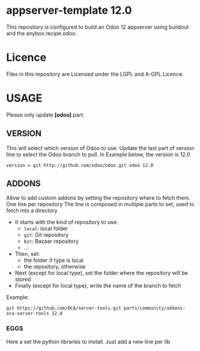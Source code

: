 # appserver-template 12.0
This repository is configured to build an Odoo 12 appserver using buildout and the anybox.recipe.odoo.

# Licence
Files in this repository are Licensed under the LGPL and A-GPL Licence.

# USAGE
Please only update **[odoo]** part.
 
## VERSION
This will select which version of Odoo to use.
Update the last part of version line to select the Odoo branch to pull.
In Example below, the version is 12.0
```
version = git http://github.com/odoo/odoo.git odoo 12.0
```

## ADDONS
Allow to add custom addons by setting the repository where to fetch them.
One line per repository
The line is composed in multiple parts to set, used to fetch into a directory

- It starts with the kind of repository to use:
     * `local`: local folder
     * `git`: Git repository
     * `bzr`: Bazaar repository
     * ...
- Then, set:
     * the folder if type is local
     * the repository, otherwise
- Next (except for local type), set the folder where the repository will be stored
- Finally (except for local type), write the name of the branch to fetch

Example:
```
git https://github.com/OCA/server-tools.git parts/community/addons-oca-server-tools 12.0
```

### EGGS
Here a set the python libraries to install.
Just add a new line per lib
